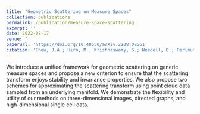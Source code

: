 ```yaml
---
title: "Geometric Scattering on Measure Spaces"
collection: publications
permalink: /publication/measure-space-scattering
excerpt: ''
date: 2022-08-17
venue: ''
paperurl: 'https://doi.org/10.48550/arXiv.2208.08561'
citation: 'Chew, J.A.; Hirn, M.; Krishnaswamy, S.; Needell, D.; Perlmutter, M.; Steach, H.R.; Viswanath, S.; Wu, H.-T. Geometric Scattering on Measure Spaces. Submitted for publication, 2022.'
---
```

We introduce a unified framework for geometric scattering on generic measure spaces and propose a new criterion to ensure that the scattering transform enjoys stability and invariance properties. We also propose two schemes for approximating the scattering transform using point cloud data sampled from an underlying manifold. We demonstrate the flexibility and utility of our methods on three-dimensional images, directed graphs, and high-dimensional single cell data.

<!-- [See paper here](https://analyticalsciencejournals.onlinelibrary.wiley.com/doi/full/10.1002/cem.3119) -->

<!-- Citation: Kazmierczak, N.P.; Chew, J.A.; Michmerhuizen, A.R.; Kim, S.E.; Drees, Z.D.; Rylaarsdam, A.; Thong, T.; Van Laar, L.; Vander Griend, D.A. Sensitivity Limits for Determining 1:1 Binding Constants from Spectrophotometric Titrations via Global Analysis. Journal of Chemometrics, 2019, 33:e3119. -->
